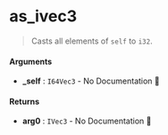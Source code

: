 # as\_ivec3

>  Casts all elements of `self` to `i32`.

#### Arguments

- **\_self** : `I64Vec3` \- No Documentation 🚧

#### Returns

- **arg0** : `IVec3` \- No Documentation 🚧